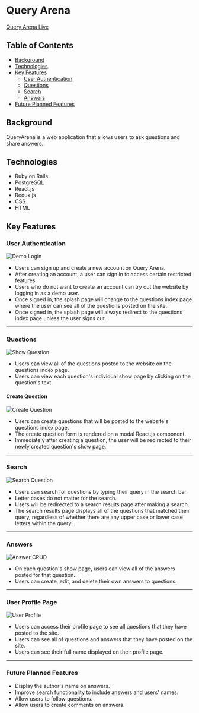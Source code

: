 # Query Arena

[Query Arena Live](https://query-arena.herokuapp.com/#/)

## Table of Contents
* [Background](#background)
* [Technologies](#technologies)
* [Key Features](#key-features)
  * [User Authentication](#user-authentication)
  * [Questions](#questions)
  * [Search](#search)
  * [Answers](#answers)
* [Future Planned Features](#future-planned-features)


## Background
QueryArena is a web application that allows users to ask questions and share answers.

## Technologies
* Ruby on Rails
* PostgreSQL
* React.js
* Redux.js
* CSS
* HTML

## Key Features

### User Authentication
![Demo Login](https://github.com/Kevin-Lai/queryarena/blob/master/images/demo_login.gif)
* Users can sign up and create a new account on Query Arena.
* After creating an account, a user can sign in to access certain restricted features.
* Users who do not want to create an account can try out the website by logging in as a demo user.
* Once signed in, the splash page will change to the questions index page where the user can see all of the questions posted on the site.
* Once signed in, the splash page will always redirect to the questions index page unless the user signs out.
---
### Questions
![Show Question](https://github.com/Kevin-Lai/queryarena/blob/master/images/show_question.gif)
* Users can view all of the questions posted to the website on the questions index page.
* Users can view each question's individual show page by clicking on the question's text.

#### Create Question
![Create Question](https://github.com/Kevin-Lai/queryarena/blob/master/images/create_question.gif)
* Users can create questions that will be posted to the website's questions index page.
* The create question form is rendered on a modal React.js component.
* Immediately after creating a question, the user will be redirected to their newly created question's show page.
---
### Search
![Search Question](https://github.com/Kevin-Lai/queryarena/blob/master/images/question_search.gif)
* Users can search for questions by typing their query in the search bar.
* Letter cases do not matter for the search.
* Users will be redirected to a search results page after making a search.
* The search results page displays all of the questions that matched their query, regardless of whether there are any upper case or lower case letters within the query.
---
### Answers
![Answer CRUD](https://github.com/Kevin-Lai/queryarena/blob/master/images/answers_crud.gif)
* On each question's show page, users can view all of the answers posted for that question.
* Users can create, edit, and delete their own answers to questions.
---
### User Profile Page
![User Profile](https://github.com/Kevin-Lai/queryarena/blob/master/images/user_profile.gif)
* Users can access their profile page to see all questions that they have posted to the site.
* Users can see all of questions and answers that they have posted on the site.
* Users can see their full name displayed on their profile page.
---
### Future Planned Features
* Display the author's name on answers.
* Improve search functionality to include answers and users' names.
* Allow users to follow questions.
* Allow users to create comments on answers.
